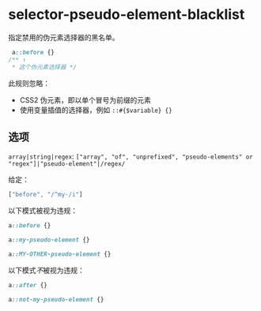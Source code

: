 # selector-pseudo-element-blacklist

指定禁用的伪元素选择器的黑名单。

```css
 a::before {}
/** ↑
 * 这个伪元素选择器 */
```

此规则忽略：

-   CSS2 伪元素，即以单个冒号为前缀的元素
-   使用变量插值的选择器，例如 `::#{$variable} {}`

## 选项

`array|string|regex`: `["array", "of", "unprefixed", "pseudo-elements" or "regex"]|"pseudo-element"|/regex/`

给定：

```js
["before", "/^my-/i"]
```

以下模式被视为违规：

```css
a::before {}
```

```css
a::my-pseudo-element {}
```

```css
a::MY-OTHER-pseudo-element {}
```


以下模式*不*被视为违规：

```css
a::after {}
```

```css
a::not-my-pseudo-element {}
```
